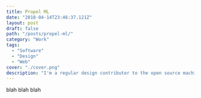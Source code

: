 ```yaml
---
title: Propel ML
date: "2018-04-14T23:46:37.121Z"
layout: post
draft: false
path: "/posts/propel-ml/"
category: "Work"
tags:
  - "Software"
  - "Design"
  - "Web"
cover: "./cover.png"
description: "I'm a regular design contributor to the open source machine learning framework, PropelMl. Designed and implemented the landing page, API reference, and code sandbox UI."
---
```

blah blah blah